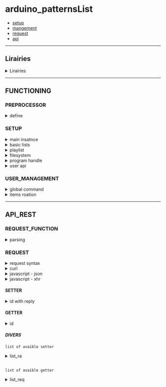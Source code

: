 # arduino_patternsList


- [setup](#SETUP )
- [mangement](#USER_MANAGEMENT)
- [request](#REQUEST_FUNCTION)
- [api](#API_REST)

---
## Lirairies

<details>
<summary>Lirairies</summary>

#### Jim Lee - leftCoast  
- ![lists](https://github.com/leftCoast/LC_baseTools) - [download archive](https://drive.google.com/file/d/1lT-wj2V2yDMdxxD3QI82Enb6GBCkEgv-/view?usp=sharing/)
- ![resizeBuff](https://github.com/leftCoast/LC_baseTools) - [download archive](https://drive.google.com/file/d/1kAhTUemvxnZG_V7tRndZjkLcULPDAXVh/view?usp=sharing/)
---
#### ivanseidel    
- ![LList](https://github.com/DmytroKorniienko/FireLamp_JeeUI/blob/master/include/LList.h) - [download archive](https://drive.google.com/file/d/1BZLGuW0Qv7570ETxc4MnCrJ27n74m-89/view?usp=sharing/)
---
#### Benoit Blanchon  
- ![ArduinoJson](https://github.com/bblanchon/ArduinoJson) 
--- 
#### ESP8266 
- ![framework-arduinoespressif8266 3.30002.0 (3.0.2) ](https://github.com/esp8266/Arduino) 
---
#### Grellard Adrien  
- ![millisTimer](https://github.com/AdriLighting/millisTimer.git) 

</details>

<hr>

## FUNCTIONING 

### PREPROCESSOR

<details>
<summary>define</summary>

<br>
use the define via the options of your IDE or from the target files    
<br>
<br>

if AP_DEFAULT isnt defined we set default define (see include/def.h)
````c++
#define AP_DEFAULT        // include/def.h
```` 
if FSOK is defined the filesystem can be used  
define USE_SPIFFS for SPIFFS or define USE_LITTLEFS for LittleFS  
````c++
#define FSOK              // include/def.h
#define USE_LITTLEFS      // include/def.h   
#define USE_SPIFFS        // include/def.h
````
keyboard for serial monitor  
````c++
#define DEBUGSERIAL       // include/def.h
````
serial print trace macro  
````c++
#define DEBUG_AP          // include/def.h
````
serial print per file  
````c++
#define DEBUG_BASICLIST   // src/patterns.cpp  
#define DEBUG_PROGRAM     // src/program.cpp
#define DEBUG_PLAYLIST    // src/playlist.cpp
#define DEBUG_TASK        // TaskScheduler.cpp
#define DEBUG_WEBSERVER   // apwebserver.cpp
````
</details>

### SETUP

<details>
<summary>main insatnce</summary>

```c++
/**
 * @brief      Constructs a new instance.
 *
 * @param[in]  nbLb  nb of basic list
 * @param[in]  fs    enabled filesystem management
 */
Program::Program (uint8_t nbLb , boolean fs );
```
**`MAIN INSATNCE`**
```c++
// examples:
Program * _Program = nullptr;
boolean fs = FILESYSTEM.begin();
_Program = new Program(2, fs);

// examples:
Program * _Program = nullptr;
_Program = new Program(2, false);
```
<hr>
</details>

<details>
<summary>basic lists</summary>
<br>
initialization  

```c++
/**
 * @brief      setup basiclist.
 *
 * @param[in]  p      position of basic list array  
 * @param[in]  name   id of list
 * @param[in]  items  size of items array
 * @param      arr    static const char* const items[] PROGMEM
 */
void Program::initialize_lb(uint8_t p, const char * name, uint8_t items, const char * const * arr);
```  
```c++
// examples: 
#define ARRAY_SIZE(A) (sizeof(A) / sizeof((A)[0]))  
static const char LPNAME_001[] PROGMEM = "toto";
static const char LPNAME_002[] PROGMEM = "tata";
static const char LPNAME_003[] PROGMEM = "tonton";
static const char LPNAME_004[] PROGMEM = "felix";
static const char LPNAME_005[] PROGMEM = "mimine";
static const char LPNAME_006[] PROGMEM = "the cat";
static const char* const LPALLNAMES[] PROGMEM = {
  LPNAME_001, LPNAME_002, LPNAME_003
};  
static const char* const LPALLNAMES_CAT[] PROGMEM = {
  LPNAME_004, LPNAME_005, LPNAME_006
};  
_Program->initialize_lb(0, "full",  ARRAY_SIZE(LPALLNAMES)          , LPALLNAMES);
_Program->initialize_lb(1, "cat",   ARRAY_SIZE(LPALLNAMES_CAT)      , LPALLNAMES_CAT);  
```  
<br>
loading one of the basic list   

```c++ 
/**
 * @brief      loading one of the basic list   
 *
 * @param[in]  <unnamed>  size of items array
 * @param      arr        static const char* const items[] PROGMEM
 * @param      <unnamed>  id of basic list
 * @param[in]  t          classification type
 */
void Program::initialize(const uint16_t & , const char* const* arr, const char  * const &, SORT_TYPE t = ST_BASE); 
```
```c++ 
// examples: 
_Program->initialize(ARRAY_SIZE(LPALLNAMES), LPALLNAMES, "full", SORT_TYPE::ST_AB);   
```

<hr>
</details>

<details>
<summary>playlist</summary>

<br>

**`the items of the playlists correspond to the items of the basic list attach to this playlist`**

<br>

initialization  

```c++
/**
 * @brief      Initializes the playlist.
 *
 * @param[in]  <unnamed>  nb of playlist
 * @param      <unnamed>  playlist item size
 * @param      <unnamed>  id of basic list
 */
void Program::initialize_playlist(uint8_t , const uint8_t * const &, const char ** const &);
```
```c++
// examples: 
uint8_t plC       = 5;
uint8_t iC[]      = {20,      20,        20,      0,        0       };  // nb items max
const char * Ln[] = {"full",  "full",   "full",   "null",   "null"  };
_Program->initialize_playlist(plC, iC, Ln);  
```
<hr>
</details>

<details>
<summary>filesystem</summary>

```c++
void Program::pl_fs_restore();  
```
**`load saved playlists items from spiff memory`**
```c++
// examples: 
_Program->pl_fs_restore(); 
```
<hr>
</details>

<details>
<summary>program handle</summary>

```c++
void Program::handle();  
```
**`can be used in ur main loop`**
```c++
// examples: 
void loop() {
  _Program->handle();
}
```
<hr>
</details>

<details>
<summary>user api</summary>
<br>

```c++
class AP_userApi;
```
**`a static instance is already instanced`**
```c++
extern AP_userApi _AP_userApi;
```
```c++
/**
 * @brief      Initializes then aray int the void setup().
 *
 * @param[in]  size of AP_userApiItem object array
 */
void AP_userApi::initialize(uint8_t cmax)
```
```c++
// examples: 
void setup() {
  _AP_userApi.initialize(2);
}
```
```c++
typedef std::function<void(const String & v1, DynamicJsonDocument & doc)> _wsur_cb_f;
```
```c++
/**
 * @param[in]   p     position of the obejct array
 * @param[in]   id    id used when an API getter request is received 
 * @param[in]   f     The callback associate with identifier         
 */
void AP_userApi::set_request(uint8_t p, const char * const & id, _wsur_cb_f f)
```
**`function to initialize a request with its return function allowing to add the response to the json object `**
```c++
// examples: 
void setup() {
  _AP_userApi.initialize(2);
  _AP_userApi.set_request(0, "user", [](const String & v1, DynamicJsonDocument & doc){
    Serial.printf("[user getter][req: %s]\n", v1.c_str());
    JsonObject var = doc.createNestedObject(FPSTR(REQ_005));
    _Program->get_json_jsInit(var);});
}
```



<hr>
</details>

### USER_MANAGEMENT

<details>
<summary>global command</summary>
<br>

```c++
void Program::remote_action(RA action,  const char * const & v1 = "",  const char * const & v2 = "");  
```
**`function used for control general list, items, etc...`**
```c++
// examples: 
_Program->remote_action(RA::RA_ITEM,              "0");
_Program->remote_action(RA::RA_ITEM_NEXT,         );
_Program->remote_action(RA::RA_ITEM_PREV,         );
_Program->remote_action(RA::RA_ITEM_RND,          );

_Program->remote_action(RA::RA_PLAY_START,        );
_Program->remote_action(RA::RA_PLAY_STOP,         );
_Program->remote_action(RA::RA_PLAY_PAUSE,        );
_Program->remote_action(RA::RA_PLAY_TOGGLE,       );
_Program->remote_action(RA::RA_PLAY_DELAY,        "10");
_Program->remote_action(RA::RA_PLAY_DELAYMIN,     );
_Program->remote_action(RA::RA_PLAY_DELAYMINON,   );
_Program->remote_action(RA::RA_PLAY_DELAYMINOFF,  );
_Program->remote_action(RA::RA_PLAY_RND,          );

_Program->remote_action(RA::RA_PLAY_PL,           );
_Program->remote_action(RA::RA_PLAY_LB,           );
_Program->remote_action(RA::RA_PLAY_LT,           );

_Program->remote_action(RA::RA_LSET_PL,           "0");
_Program->remote_action(RA::RA_PLI_NEW,           "0");
_Program->remote_action(RA::RA_PLI_REP,           "0", "0");
_Program->remote_action(RA::RA_PLI_REM,           "0", "0");
_Program->remote_action(RA::RA_PL_TOFS,           "0");
```
<hr>
</details>
</details>

<details>
<summary>items roation</summary>
<br>

```c++
typedef std::function<void(const String & v1, const uint16_t & v2, boolean upd)> callback_function_t;
void Program::set_callback(callback_function_t);
```
**`callback function used when an item is loaded`**
```c++
// examples: 
void _Program_cb(const String itemBaseName, const uint16_t & itemBasePos, boolean updWebserver){

  String heap, time;
  on_timeD(time);
  _HeapStatu.update();_HeapStatu.print(heap);
  Serial.printf_P(PSTR("[user_callback]\n\t[%d] %s\n\t%-15s%s\n"), itemBasePos, itemBaseName.c_str(), time.c_str(), heap.c_str());
  ProgramPtrGet()->print(PM_LLI);

  if (!updWebserver) return; 
   
  String                    rep;
  DynamicJsonDocument       reply(2048);
  AP_ApiReply  * _webserverRequest_reply = new AP_ApiReply[1];

  _webserverRequest_reply[0].set_ra(RA::RA_ITEM_NEXT);
  _webserverRequest_reply[0].reply_generate(reply);
  serializeJson(reply, rep); 

  delete[] _webserverRequest_reply; 
  _Webserver.socket_send(rep);   
}

_Program->set_callback(_Program_cb);

```
<hr>
</details>

<hr>

## API_REST

### REQUEST_FUNCTION

<details>
<summary>parsing</summary>
<br>

```c++
class AP_Api;
```
**`a static instance is already instanced`**
```c++
extern AP_Api _AP_Api;
```
```c++
/**
 * @brief      function to use to process a user request formulated with a query in json format
 *
 * @param[out]  doc   query
 * @param[out]  r     reply json in String format
 * @param[in]   upd   parmaeter for send a reply query
 */
void AP_Api::parsingRequest(DynamicJsonDocument & doc, String & r, const String & upd);
```
**`function to use to process a user request formulated with a query in json format`**
```c++
// examples: request received from HTT_POST method

- with ESP8266WebServer library from framework-arduinoespressif8266
server.on("/api", HTTP_POST, std::bind(&espwebServer::handleJson, this));
void espwebServer::handleJson() {
  if (server.method() == HTTP_POST) {
    String json;
    for (uint8_t i = 0; i < server.args(); i++) {json +=  server.arg(i) + "\n";}        
    DynamicJsonDocument doc(2048);  
    DeserializationError error = deserializeJson(doc, json);
    if (error) {
      server.send(200, "text/plain", "");
    } else {
      String reply;
      _AP_Api.parsingRequest(doc, reply, "");
      server.send(200, "application/json", reply);
    } 
    
  }  
}

- with ESPAsyncWebServer
web_server.on(requestName, HTTP_POST, [](AsyncWebServerRequest * request){}, NULL, [=](AsyncWebServerRequest * request, uint8_t *data, size_t len, size_t index, size_t total) {
  String _httpCallbackData     = "";
  for (size_t i = 0; i < len; i++) {_httpCallbackData += (char) data[i];} 

  // the rest of the parsing process must be executed asynchronously, but for example I put it here      
  DynamicJsonDocument doc(2048);  
  DeserializationError error = deserializeJson(doc, json);
  if (error) {
    request->send(200, "text/plain", "");
  } else {
    String reply;
    _AP_Api.parsingRequest(doc, reply, "");
    request->send(200, "application/json", reply);
  } 
});
```
<hr>
</details>

### REQUEST

<details>
<summary>request syntax</summary>

```html
HTTP_POST, UDP, SOCKET 
  JSON SYNTAX

    op    object    fonction avec laquelle traiter le parsing + execution des commandes 
          0 = ?
          1 = playlist items management

    type  object    (optional?) type de format (nom de commande avc String,int ETC...)  

    cli   object    (optional?) porvenance: http server, websocket server, udp/multi

    set   array     setter
          [
            {"id setter ":"value of setter"},
          ] 

    get   array   simple
          [  "id commande", "..." ] 

    get   array   advanced
          [  "", {"":["",""]}] 

// example:
{"op":0,"cli":"","set":[{"n":"1","v":"1"}, {"n":"2","v":"2"}],"get":["list",{"loop_select":["statu", "lb"]}]}          
  {"op":0,"cli":"HTTP_POST","set":[],"get":["loop"]}   
  {"op":0,"cli":"SOKCET","set":[{"n":"RA_ITEM_NEXT","v":""}],"get":[]}       
  {"op":0,"cli":"SOKCET","set":[{"n":"RA_PLAY_DELAY","v":"35"}],"get":[]}       
```
</details>
<details>
<summary>curl</summary>
  
```html
curl  --location --request POST 'http://192.168.0.157/api'  \
      --header 'Content-Type: application/json'             \
      --data-raw '{"op":0,"type":"HTTP_POST","set":[{"n":"RA_PLAY_DELAY","v":"35"}],"get":["loop","list_pl",""]}'
```
<hr>  
</details>  
<details>
<summary>javascript - json</summary>
  
```javascript
function api_request(op, type, oS, oG){
  var json = {};
  json.op = op; 
  json.type = type; 

  var getter = [];
  oG.forEach(function(item, index, array) {
    getter.push(item);
  });

  var setter = {}.set = [];
  oS.forEach(function(item, index, array) {
    setter.push({ 
      "n" : item.n,
      "v" : item.v
    })
  }); 

  json.set = setter;
  json.get = getter;  
  
  return JSON.stringify(json) ;;
}
console.log(api_request(0, "SOKCET", [{"n":"RA_PLAY_DELAY", "v":10},{"n":"RA_PLAY_START", "v":""}],["loop", "list_pl"])
```
<hr>  
</details> 
<details>
<summary>javascript - xhr</summary>
  
```javascript
var data = JSON.stringify({
  "op": 0,
  "type": "HTTP_POST",
  "set": [{"n":"","v":"5"}],
  "get": [
    "loop",
    "",
    ""
  ]
});

var xhr = new XMLHttpRequest();
xhr.withCredentials = true;

xhr.addEventListener("readystatechange", function() {
  if(this.readyState === 4) {
    console.log(this.responseText);
  }
});

xhr.open("POST", "http://192.168.0.157/api");
xhr.setRequestHeader("Content-Type", "application/json");

xhr.send(data);
```
<hr>  
</details>


#### SETTER  

<details>
<summary>id with reply</summary>

```html
RA_ITEM:             arg1: position of items list array
  loop        
    pl, plt || lb, lbt
RA_ITEM_NEXT: 
  loop        
    pl, plt || lb, lbt
RA_ITEM_PREV:
  loop        
    pl, plt || lb, lbt
RA_ITEM_RND:          
  loop        
    pl, plt || lb, lbt

RA_PLAY_START:   
  loop
    statu
RA_PLAY_STOP: 
  loop
    statu
RA_PLAY_PAUSE:  
  loop
    statu
RA_PLAY_TOGGLE:  
  loop
    statu
RA_PLAY_DELAY:       arg1: value of delay
  loop
    statu
RA_PLAY_DELAYMIN:    
  loop
    statu
RA_PLAY_DELAYMINON:  
  loop
    statu
RA_PLAY_DELAYMINOFF: 
  loop
    statu
RA_PLAY_RND:         
  loop
    statu

RA_PLAY_PL:   
   loop
    pl, plt
              
RA_PLAY_LB:   
  loop
    lb, lbt

RA_PLAY_LT:  
  loop        
    pl, plt || lb, lbt

RA_LSET_PL:         arg1: position of playlist list array

RA_LGET_PL:
  pld = pl_currentJson(uint8_t p, JsonObject & doc, boolean pI = true);
    similaire au getter "list_pl" mais possibilité de choisir la playlist et retourne avec un nom d'objet different    

RA_PLI_NEW:         arg1 
  list_allpl      
RA_PLI_REP:         arg1, arg2 
  list_allpl
RA_PLI_REM:         arg1, arg2  
  list_allpl    
RA_PL_TOFS:         arg1: position of playlist list array
```
<hr>
</details>

#### GETTER  

<details>
<summary>id</summary>

##### BASIC-LIST WITH ITEMS 


`get all items of all basic list`  

<details>
<summary>list_alllb</summary>

```json
{"op":0,"cli":"HTTP_POST","set":[],"get":["list_alllb"]}
```
```html
  list_alllb  object
              cmax  object          nb of list
              items array
                    n     object    list name
                    cmax  object    nb of maximum items
                    items array
                          value(s)  item names
```
<hr>
</details>

<br>

`get all items of the current basic list`

<details>
<summary>list_lb</summary>

```json
{"op":0,"cli":"HTTP_POST","set":[],"get":["list_lb"]}
```
```html
  list_lb   object
            cmax  object          nb of maximum items
            items array           item names
```
<hr>
</details>



##### BASIC-LIST WITHOUT ITEMS 


`get all basic list name and size`

<details>
<summary>list_lbs</summary>

```json
{"op":0,"cli":"HTTP_POST","set":[],"get":["list_lbs"]}
```
```html
  list_lbs
    list  object
          lb  object
              cmax  object                        nb of list
              items array
                    n     object                  list name
                    cmax  object                  nb of maximum items
```
<hr>
</details>

<hr>

##### PLAYLIST WITH ITEMS 

`get all items object of current playlist`

<details>
<summary>list_pl</summary>

```json
{"op":0,"cli":"HTTP_POST","set":[],"get":["list_pl"]}      
```    
```html
  list_pl   object
                cmax  object                      maximum item size
                cnt   object                      current item size
                pos   object                      list array position
                lbl   object                      label of the lsit
                lref  object                      basiclist reference
                items array       
                      id    object                unique id of the item
                      lbl   object                label
                      ib    object                basiclist item
                      ibcfg object                extra
```
<hr>
</details>

<br>

`get all items object of all playlist`

<details>
<summary>list_allpl</summary>

```json
{"op":0,"cli":"HTTP_POST","set":[],"get":["list_allpl"]}      
```   
```html
  list_allpl    object 
                items array
                      cmax  object                maximum item size
                      cnt   object                current item size
                      pos   object                list array position
                      lbl   object                label of the lsit
                      lref  object                basiclist reference
                      items array       
                            id    object          unique id of the item
                            lbl   object          label
                            ib    object          basiclist 
```
<hr>
</details>

##### PLAYLIST WITHOUT ITEMS 

`get all playlist`


<details>
<summary>list_pls</summary>

```json
{"op":0,"cli":"HTTP_POST","set":[],"get":["list_pls"]}      
```   
```html
  list_pls
    list  object
          pl  object
              cmax  object                      playlist size                                
              items array
                    cmax  object                maximum item size
                    cnt   object                current item size
                    pos   object                list array position
                    lbl   object                label of the lsit
                    lref  object                basiclist reference
```
<hr>
</details>

`get all playlist by basiclist reference`

<details>
<summary>list_plsc</summary>

```json
{"op":0,"cli":"HTTP_POST","set":[],"get":["list_plsc"]}      
```   
```html
  list_plsc
    list  object
          plc object (return uniquement les playlist de ref)
              cmax  object                      playlist size                                
              items array
                    cmax  object                maximum item size
                    cnt   object                current item size
                    pos   object                list array position
                    lbl   object                label of the lsit
                    lref  object                basiclist reference
```
<hr>
</details>

<hr>

##### STATU

`currents statu of player, basiclist, playlist`

<details>
<summary>loop</summary>

```json
{"op":0,"cli":"HTTP_POST","set":[],"get":["statu"]}      
```  
```html
  loop  obejct  autoplay/loop
        statu object   
              play      object 
              pause     object 
              rnd       object 
              delay     object 
              delaymin  object 
              rt        object 
        pl    object
              set       object boolean
              play      object boolean
              pos       object uint8_t of playlist position
              cnt       object uint8_t of total playlist
              ib        object String item base
        plt   object
              pos       object int
              min       object uint8_t (réelle)
              max       object uint8_t (réelle)
        lb    object
              name      object const char  * of cureent basiclist  name
              pos       object uint8_t of current basiclist position
              cnt       object uint8_t of total basiclist
              iname     object String current basiclist item name
              icnt      object uint16_t of total item                       (réelle = -1)
              icmax     object uint16_t of maximum size of listbase array   (réelle = -1)
        lbt   object;
              pos       object int
              min       object uint8_t (réelle)
              max       object uint8_t (réelle) 
```
<hr>
</details>
</details>

##### DIVERS

`list of avaible setter`

<details>
<summary>list_ra</summary>

```json
{"op":0,"cli":"HTTP_POST","set":[],"get":["list_ra"]}      
```  
```html
    list_ra   array
              value(s)
```
<hr>
</details>


<br>

`list of avaible getter`

<details>
<summary>list_req</summary>

```json
{"op":0,"cli":"HTTP_POST","set":[],"get":["list_req"]}      
```  
```html
    list_req  array
              value(s)
```
</details>
